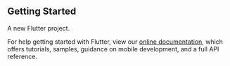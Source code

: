 


## Getting Started
A new Flutter project.


For help getting started with Flutter, view our
[online documentation](https://flutter.dev/docs), which offers tutorials,
samples, guidance on mobile development, and a full API reference.
